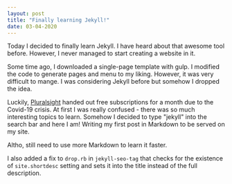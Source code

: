 ```yaml
---
layout: post
title: "Finally learning Jekyll!"
date: 03-04-2020
---
```


Today I decided to finally learn Jekyll. I have heard about that awesome tool
before. However, I never managed to start creating a website in it.

Some time ago, I downloaded a single-page template with gulp. I modified
the code to generate pages and menu to my liking. However, it was very difficult
to mange. I was considering Jekyll before but somehow I dropped the idea.

Luckily, [Pluralsight](https://pluralsight.com) handed out free subscriptions
for a month due to the Covid-19 crisis. At first I was really confused - there
was so much interesting topics to learn. Somehow I decided to type "jekyll"
into the search bar and here I am! Writing my first post in Markdown to be
served on my site.

Altho, still need to use more Markdown to learn it faster.

I also added a fix to `drop.rb` in `jekyll-seo-tag` that checks for the
existence of `site.shortdesc` setting and sets it into the title instead of the
full description.
